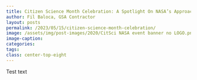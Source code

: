 ```yaml
---
title: Citizen Science Month Celebration: A Spotlight On NASA’s Approach to Participatory Research
author: Fil Baloca, GSA Contractor
layout: posts
permalink: /2023/05/15/citizen-science-month-celebration/
image: /assets/img/post-images/2020/CitSci NASA event banner no LOGO.png
image-caption: 
categories:
tags:
class: center-top-eight
---
```


Test text

